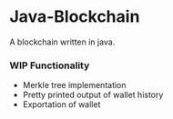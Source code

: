 # Java-Blockchain
A blockchain written in java.

<main>
	<h3>WIP Functionality </h3>
		<ul>
			<li>Merkle tree implementation</li>
			<li>Pretty printed output of wallet history</li>
			<li>Exportation of wallet </li>
		</ul>
</main>
